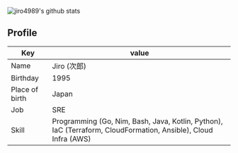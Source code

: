 ![jiro4989's github stats](https://github-readme-stats.vercel.app/api?username=jiro4989&show_icons=true&theme=cobalt)

## Profile

| Key | value |
| --- | --- |
| Name | Jiro (次郎) |
| Birthday | 1995 |
| Place of birth | Japan |
| Job | SRE |
| Skill | Programming (Go, Nim, Bash, Java, Kotlin, Python), IaC (Terraform, CloudFormation, Ansible), Cloud Infra (AWS) |
